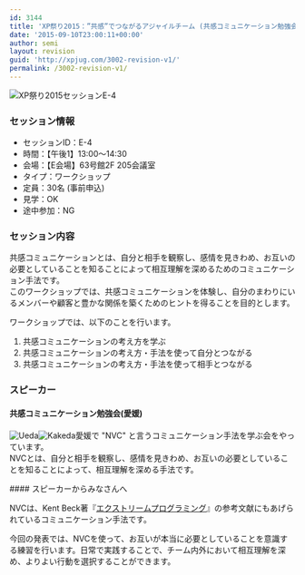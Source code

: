 ```yaml
---
id: 3144
title: 'XP祭り2015：”共感”でつながるアジャイルチーム (共感コミュニケーション勉強会(愛媛))'
date: '2015-09-10T23:00:11+00:00'
author: semi
layout: revision
guid: 'http://xpjug.com/3002-revision-v1/'
permalink: /3002-revision-v1/
---
```


![XP祭り2015セッションE-4](http://xpjug.com/wp-content/uploads/2015/09/xp2015_session_e4.png)

### セッション情報

- セッションID：E-4
- 時間：【午後1】13:00～14:30
- 会場：【E会場】63号館2F 205会議室
- タイプ：ワークショップ
- 定員：30名 (事前申込)
- 見学：OK
- 途中参加：NG

### セッション内容

共感コミュニケーションとは、自分と相手を観察し、感情を見きわめ、お互いの必要としていることを知ることによって相互理解を深めるためのコミュニケーション手法です。  
このワークショップでは、共感コミュニケーションを体験し、自分のまわりにいるメンバーや顧客と豊かな関係を築くためのヒントを得ることを目的とします。

ワークショップでは、以下のことを行います。

1. 共感コミュニケーションの考え方を学ぶ
2. 共感コミュニケーションの考え方・手法を使って自分とつながる
3. 共感コミュニケーションの考え方・手法を使って相手とつながる

### スピーカー

#### 共感コミュニケーション勉強会(愛媛)

![Ueda](http://xpjug.com/wp-content/uploads/2015/09/Ueda.png)![Kakeda](http://xpjug.com/wp-content/uploads/2015/09/kakeda.png)愛媛で "NVC" と言うコミュニケーション手法を学ぶ会をやっています。  
NVCとは、自分と相手を観察し、感情を見きわめ、お互いの必要としていることを知ることによって、相互理解を深める手法です。

<div style="clear:both;"></div>#### スピーカーからみなさんへ

NVCは、Kent Beck著『[エクストリームプログラミング](http://shop.ohmsha.co.jp/shopdetail/000000004303/)』の参考文献にもあげられているコミュニケーション手法です。

今回の発表では、NVCを使って、お互いが本当に必要としていることを意識する練習を行います。日常で実践することで、チーム内外において相互理解を深め、よりよい行動を選択することができます。